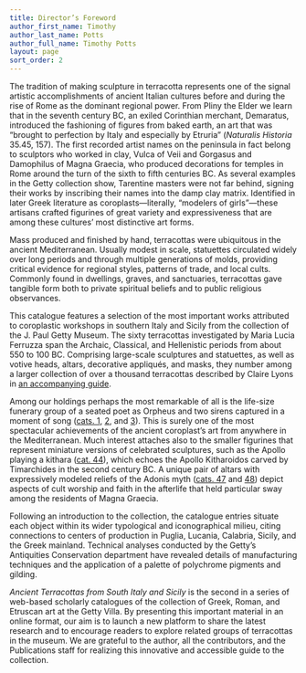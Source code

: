 ```yaml
---
title: Director’s Foreword
author_first_name: Timothy
author_last_name: Potts
author_full_name: Timothy Potts
layout: page
sort_order: 2
---
```

The tradition of making sculpture in terracotta represents one of the signal artistic accomplishments of ancient Italian cultures before and during the rise of Rome as the dominant regional power. From Pliny the Elder we learn that in the seventh century <span class="smcaps">BC</span>, an exiled Corinthian merchant, Demaratus, introduced the fashioning of figures from baked earth, an art that was “brought to perfection by Italy and especially by Etruria” (*Naturalis Historia* 35.45, 157). The first recorded artist names on the peninsula in fact belong to sculptors who worked in clay, Vulca of Veii and Gorgasus and Damophilus of Magna Graecia, who produced decorations for temples in Rome around the turn of the sixth to fifth centuries <span class="smcaps">BC</span>. As several examples in the Getty collection show, Tarentine masters were not far behind, signing their works by inscribing their names into the damp clay matrix. Identified in later Greek literature as coroplasts—literally, “modelers of girls”—these artisans crafted figurines of great variety and expressiveness that are among these cultures’ most distinctive art forms.

Mass produced and finished by hand, terracottas were ubiquitous in the ancient Mediterranean. Usually modest in scale, statuettes circulated widely over long periods and through multiple generations of molds, providing critical evidence for regional styles, patterns of trade, and local cults. Commonly found in dwellings, graves, and sanctuaries, terracottas gave tangible form both to private spiritual beliefs and to public religious observances.

This catalogue features a selection of the most important works attributed to coroplastic workshops in southern Italy and Sicily from the collection of the J. Paul Getty Museum. The sixty terracottas investigated by Maria Lucia Ferruzza span the Archaic, Classical, and Hellenistic periods from about 550 to 100 <span class="smcaps">BC</span>. Comprising large-scale sculptures and statuettes, as well as votive heads, altars, decorative appliqués, and masks, they number among a larger collection of over a thousand terracottas described by Claire Lyons in [an accompanying guide](../guide).

Among our holdings perhaps the most remarkable of all is the life-size funerary group of a seated poet as Orpheus and two sirens captured in a moment of song ([cats. 1](../catalogue/1), [2](../catalogue/2/), and [3](../catalogue/3)). This is surely one of the most spectacular achievements of the ancient coroplast’s art from anywhere in the Mediterranean. Much interest attaches also to the smaller figurines that represent miniature versions of celebrated sculptures, such as the Apollo playing a kithara ([cat. 44](../catalogue/44)), which echoes the Apollo Kitharoidos carved by Timarchides in the second century <span class="smcaps">BC</span>. A unique pair of altars with expressively modeled reliefs of the Adonis myth ([cats. 47](../catalogue/47) and [48](../catalogue/48)) depict aspects of cult worship and faith in the afterlife that held particular sway among the residents of Magna Graecia.

Following an introduction to the collection, the catalogue entries situate each object within its wider typological and iconographical milieu, citing connections to centers of production in Puglia, Lucania, Calabria, Sicily, and the Greek mainland. Technical analyses conducted by the Getty’s Antiquities Conservation department have revealed details of manufacturing techniques and the application of a palette of polychrome pigments and gilding.

*Ancient Terracottas from South Italy and Sicily* is the second in a series of web-based scholarly catalogues of the collection of Greek, Roman, and Etruscan art at the Getty Villa. By presenting this important material in an online format, our aim is to launch a new platform to share the latest research and to encourage readers to explore related groups of terracottas in the museum. We are grateful to the author, all the contributors, and the Publications staff for realizing this innovative and accessible guide to the collection.
